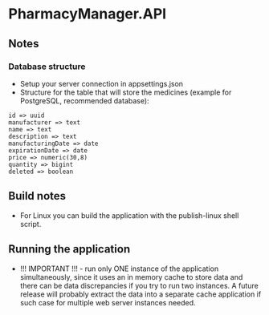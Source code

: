 # PharmacyManager.API
## Notes
### Database structure
* Setup your server connection in appsettings.json
* Structure for the table that will store the medicines (example for PostgreSQL, recommended database):
```t
id => uuid
manufacturer => text
name => text
description => text
manufacturingDate => date
expirationDate => date
price => numeric(30,8)
quantity => bigint
deleted => boolean
```

## Build notes
* For Linux you can build the application with the publish-linux shell script.

## Running the application
* !!! IMPORTANT !!! - run only ONE instance of the application simultaneously, since it uses an in memory cache to store data and there can be data discrepancies if you try to run two instances. A future release will probably extract the data into a separate cache application if such case for multiple web server instances needed.